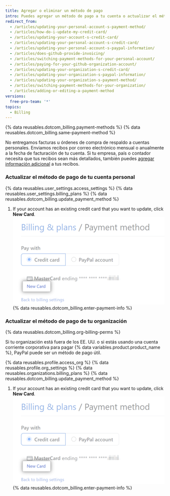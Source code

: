 ```yaml
---
title: Agregar o eliminar un método de pago
intro: Puedes agregar un método de pago a tu cuenta o actualizar el método de pago existente de tu cuenta en cualquier momento.
redirect_from:
  - /articles/updating-your-personal-account-s-payment-method/
  - /articles/how-do-i-update-my-credit-card/
  - /articles/updating-your-account-s-credit-card/
  - /articles/updating-your-personal-account-s-credit-card/
  - /articles/updating-your-personal-account-s-paypal-information/
  - /articles/does-github-provide-invoicing/
  - /articles/switching-payment-methods-for-your-personal-account/
  - /articles/paying-for-your-github-organization-account/
  - /articles/updating-your-organization-s-credit-card/
  - /articles/updating-your-organization-s-paypal-information/
  - /articles/updating-your-organization-s-payment-method/
  - /articles/switching-payment-methods-for-your-organization/
  - /articles/adding-or-editing-a-payment-method
versions:
  free-pro-team: '*'
topics:
  - Billing
---
```


{% data reusables.dotcom_billing.payment-methods %} {% data reusables.dotcom_billing.same-payment-method %}

No entregamos facturas u órdenes de compra de respaldo a cuentas personales. Enviamos recibos por correo electrónico mensual o anualmente a la fecha de facturación de tu cuenta. Si tu empresa, país o contador necesita que tus recibos sean más detallados, también puedes [agregar información adicional](/articles/adding-information-to-your-personal-account-s-receipts) a tus recibos.

### Actualizar el método de pago de tu cuenta personal

{% data reusables.user_settings.access_settings %}
{% data reusables.user_settings.billing_plans %}
{% data reusables.dotcom_billing.update_payment_method %}
1. If your account has an existing credit card that you want to update, click **New Card**. ![Billing New Card button](/assets/images/help/billing/billing-new-card-button.png)
{% data reusables.dotcom_billing.enter-payment-info %}

### Actualizar el método de pago de tu organización

{% data reusables.dotcom_billing.org-billing-perms %}

Si tu organización está fuera de los EE. UU. o si estás usando una cuenta corriente corporativa para pagar {% data variables.product.product_name %}, PayPal puede ser un método de pago útil.


{% data reusables.profile.access_org %}
{% data reusables.profile.org_settings %}
{% data reusables.organizations.billing_plans %}
{% data reusables.dotcom_billing.update_payment_method %}
1. If your account has an existing credit card that you want to update, click **New Card**. ![Billing New Card button](/assets/images/help/billing/billing-new-card-button.png)
{% data reusables.dotcom_billing.enter-payment-info %}
